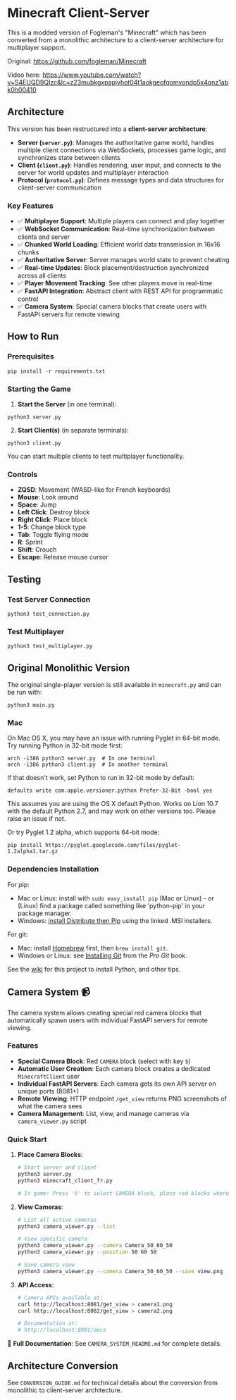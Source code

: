 # Minecraft Client-Server

This is a modded version of Fogleman's "Minecraft" which has been converted from a monolithic architecture to a client-server architecture for multiplayer support.

Original: https://github.com/fogleman/Minecraft

Video here: https://www.youtube.com/watch?v=S4EUQD9QIzc&lc=z23mubkgxpapjvhot04t1aokgeofqomvondp5x4qnz1abk0h00410

## Architecture

This version has been restructured into a **client-server architecture**:

- **Server (`server.py`)**: Manages the authoritative game world, handles multiple client connections via WebSockets, processes game logic, and synchronizes state between clients
- **Client (`client.py`)**: Handles rendering, user input, and connects to the server for world updates and multiplayer interaction
- **Protocol (`protocol.py`)**: Defines message types and data structures for client-server communication

### Key Features

- ✅ **Multiplayer Support**: Multiple players can connect and play together
- ✅ **WebSocket Communication**: Real-time synchronization between clients and server
- ✅ **Chunked World Loading**: Efficient world data transmission in 16x16 chunks
- ✅ **Authoritative Server**: Server manages world state to prevent cheating
- ✅ **Real-time Updates**: Block placement/destruction synchronized across all clients
- ✅ **Player Movement Tracking**: See other players move in real-time
- ✅ **FastAPI Integration**: Abstract client with REST API for programmatic control
- ✅ **Camera System**: Special camera blocks that create users with FastAPI servers for remote viewing

## How to Run

### Prerequisites

```shell
pip install -r requirements.txt
```

### Starting the Game

1. **Start the Server** (in one terminal):
```shell
python3 server.py
```

2. **Start Client(s)** (in separate terminals):
```shell
python3 client.py
```

You can start multiple clients to test multiplayer functionality.

### Controls

- **ZQSD**: Movement (WASD-like for French keyboards)
- **Mouse**: Look around
- **Space**: Jump
- **Left Click**: Destroy block
- **Right Click**: Place block
- **1-5**: Change block type
- **Tab**: Toggle flying mode
- **R**: Sprint
- **Shift**: Crouch
- **Escape**: Release mouse cursor

## Testing

### Test Server Connection
```shell
python3 test_connection.py
```

### Test Multiplayer
```shell
python3 test_multiplayer.py
```

## Original Monolithic Version

The original single-player version is still available in `minecraft.py` and can be run with:
```shell
python3 main.py
```

### Mac

On Mac OS X, you may have an issue with running Pyglet in 64-bit mode. Try running Python in 32-bit mode first:

```shell
arch -i386 python3 server.py  # In one terminal
arch -i386 python3 client.py  # In another terminal
```

If that doesn't work, set Python to run in 32-bit mode by default:

```shell
defaults write com.apple.versioner.python Prefer-32-Bit -bool yes 
```

This assumes you are using the OS X default Python. Works on Lion 10.7 with the default Python 2.7, and may work on other versions too. Please raise an issue if not.
    
Or try Pyglet 1.2 alpha, which supports 64-bit mode:  

```shell
pip install https://pyglet.googlecode.com/files/pyglet-1.2alpha1.tar.gz 
```

### Dependencies Installation

For pip:

- Mac or Linux: install with `sudo easy_install pip` (Mac or Linux) - or (Linux) find a package called something like 'python-pip' in your package manager.
- Windows: [install Distribute then Pip](http://stackoverflow.com/a/12476379/992887) using the linked .MSI installers.

For git:

- Mac: install [Homebrew](http://mxcl.github.com/homebrew/) first, then `brew install git`.
- Windows or Linux: see [Installing Git](http://git-scm.com/book/en/Getting-Started-Installing-Git) from the _Pro Git_ book.

See the [wiki](https://github.com/fogleman/Minecraft/wiki) for this project to install Python, and other tips.

## Camera System 📹

The camera system allows creating special red camera blocks that automatically spawn users with individual FastAPI servers for remote viewing.

### Features

- **Special Camera Block**: Red `CAMERA` block (select with key `5`)
- **Automatic User Creation**: Each camera block creates a dedicated `MinecraftClient` user
- **Individual FastAPI Servers**: Each camera gets its own API server on unique ports (8081+)
- **Remote Viewing**: HTTP endpoint `/get_view` returns PNG screenshots of what the camera sees
- **Camera Management**: List, view, and manage cameras via `camera_viewer.py` script

### Quick Start

1. **Place Camera Blocks**:
   ```bash
   # Start server and client
   python3 server.py
   python3 minecraft_client_fr.py
   
   # In game: Press '5' to select CAMERA block, place red blocks where you want cameras
   ```

2. **View Cameras**:
   ```bash
   # List all active cameras
   python3 camera_viewer.py --list
   
   # View specific camera
   python3 camera_viewer.py --camera Camera_50_60_50
   python3 camera_viewer.py --position 50 60 50
   
   # Save camera view
   python3 camera_viewer.py --camera Camera_50_60_50 --save view.png
   ```

3. **API Access**:
   ```bash
   # Camera APIs available at:
   curl http://localhost:8081/get_view > camera1.png
   curl http://localhost:8082/get_view > camera2.png
   
   # Documentation at:
   # http://localhost:8081/docs
   ```

📖 **Full Documentation**: See `CAMERA_SYSTEM_README.md` for complete details.

## Architecture Conversion

See `CONVERSION_GUIDE.md` for technical details about the conversion from monolithic to client-server architecture.
